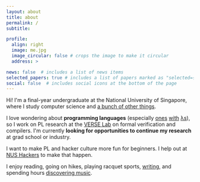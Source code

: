 ```yaml
---
layout: about
title: about
permalink: /
subtitle:

profile:
  align: right
  image: me.jpg
  image_circular: false # crops the image to make it circular
  address: >

news: false  # includes a list of news items
selected_papers: true # includes a list of papers marked as "selected={true}"
social: false  # includes social icons at the bottom of the page
---
```


Hi! I'm a final-year undergraduate at the National University of Singapore, where I study computer science and [a bunch of other things](https://usp.nus.edu.sg).

I love wondering about **programming languages** (especially [ones](https://ocaml.org) [with](https://haskell.org) [λs](https://docs.sourceacademy.org/)), so I work on PL research at the [VERSE Lab](verse-lab.github.io) on formal verification and compilers.  I'm currently
**looking for opportunities to continue my research** at grad school or industry.

I want to make PL and hacker culture more fun for beginners. I help out at [NUS Hackers](https://nushackers.org) to make that happen.

I enjoy reading, going on hikes, playing racquet sports, [writing](https://github.com/mkeoliya/USP-Papers), and spending hours [discovering music](https://everynoise.com).
